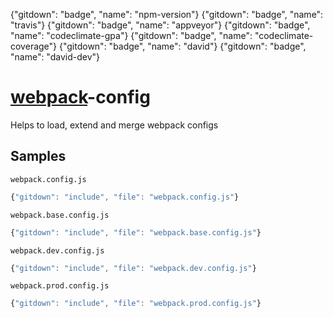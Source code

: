 {"gitdown": "badge", "name": "npm-version"}
{"gitdown": "badge", "name": "travis"}
{"gitdown": "badge", "name": "appveyor"}
{"gitdown": "badge", "name": "codeclimate-gpa"}
{"gitdown": "badge", "name": "codeclimate-coverage"}
{"gitdown": "badge", "name": "david"}
{"gitdown": "badge", "name": "david-dev"}

[webpack](https://github.com/webpack/webpack)-config
====================================================

Helps to load, extend and merge webpack configs

## Samples

`webpack.config.js`

```javascript
{"gitdown": "include", "file": "webpack.config.js"}
```

`webpack.base.config.js`

```javascript
{"gitdown": "include", "file": "webpack.base.config.js"}
```

`webpack.dev.config.js`

```javascript
{"gitdown": "include", "file": "webpack.dev.config.js"}
```

`webpack.prod.config.js`

```javascript
{"gitdown": "include", "file": "webpack.prod.config.js"}
```
